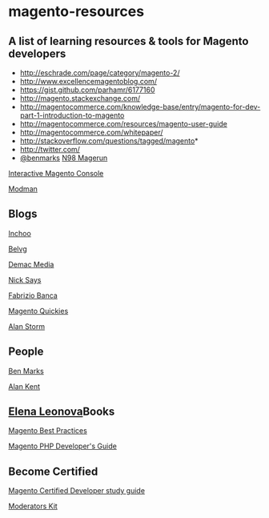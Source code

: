 magento-resources
=================

## A list of learning resources &amp; tools for Magento developers

 * http://eschrade.com/page/category/magento-2/
 * http://www.excellencemagentoblog.com/
 * https://gist.github.com/parhamr/6177160
 * http://magento.stackexchange.com/
 * http://magentocommerce.com/knowledge-base/entry/magento-for-dev-part-1-introduction-to-magento
 * http://magentocommerce.com/resources/magento-user-guide
 * http://magentocommerce.com/whitepaper/
 * http://stackoverflow.com/questions/tagged/magento*
 * http://twitter.com/
  * [@benmarks](http://twitter.com/benmarks)
[N98 Magerun](https://github.com/netz98/n98-magerun)

[Interactive Magento Console](https://github.com/rgranadino/Interactive-Magento-Console)

[Modman](https://github.com/colinmollenhour/modman)


Blogs
----------
[Inchoo](http://inchoo.net/magento/)

[Belvg](http://blog.belvg.com/tag/magento-certification)

[Demac Media](http://www.demacmedia.com/category/magento-commerce/)

[Nick Says](https://www.nicksays.co.uk/magento/)

[Fabrizio Banca](http://fbrnc.net/blog/tag:Magento)

[Magento Quickies](http://magento-quickies.alanstorm.com/)

[Alan Storm](http://alanstorm.com/category/magento)


People
----------
[Ben Marks](https://twitter.com/benmarks)

[Alan Kent](https://twitter.com/akent99)

[Elena Leonova](https://twitter.com/elena_a_leonova)Books
----------
[Magento Best Practices](http://www.nexcess.net/resources/white-papers/magento-best-practices)

[Magento PHP Developer's Guide](http://magedevguide.com/)


Become Certified
----------
[Magento Certified Developer study guide](http://magestudyguide.com/)

[Moderators Kit](http://magento.com/training/catalog/moderators-kit)